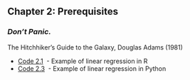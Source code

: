 ## Chapter 2: Prerequisites

### *Don’t Panic.*  
The Hitchhiker’s Guide to the Galaxy, Douglas Adams (1981)  


- [Code 2.1](https://github.com/astrobayes/BMAD/blob/master/chapter_2/code_2.1.R)  - Example of linear regression in R  
- [Code 2.3](https://github.com/astrobayes/BMAD/blob/master/chapter_2/code_2.3.py)  - Example of linear regression in Python  
